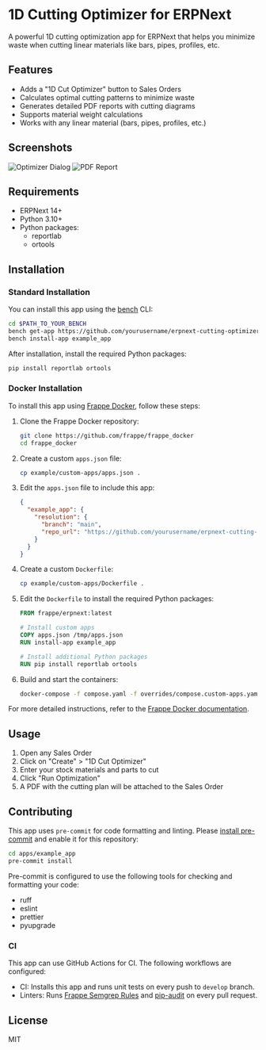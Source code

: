 # 1D Cutting Optimizer for ERPNext

A powerful 1D cutting optimization app for ERPNext that helps you minimize waste when cutting linear materials like bars, pipes, profiles, etc.

## Features

- Adds a "1D Cut Optimizer" button to Sales Orders
- Calculates optimal cutting patterns to minimize waste
- Generates detailed PDF reports with cutting diagrams
- Supports material weight calculations
- Works with any linear material (bars, pipes, profiles, etc.)

## Screenshots

![Optimizer Dialog](screenshots/optimizer_dialog.png)
![PDF Report](screenshots/pdf_report.png)

## Requirements

- ERPNext 14+
- Python 3.10+
- Python packages:
  - reportlab
  - ortools

## Installation

### Standard Installation

You can install this app using the [bench](https://github.com/frappe/bench) CLI:

```bash
cd $PATH_TO_YOUR_BENCH
bench get-app https://github.com/yourusername/erpnext-cutting-optimizer
bench install-app example_app
```

After installation, install the required Python packages:

```bash
pip install reportlab ortools
```

### Docker Installation

To install this app using [Frappe Docker](https://github.com/frappe/frappe_docker), follow these steps:

1. Clone the Frappe Docker repository:
   ```bash
   git clone https://github.com/frappe/frappe_docker
   cd frappe_docker
   ```

2. Create a custom `apps.json` file:
   ```bash
   cp example/custom-apps/apps.json .
   ```

3. Edit the `apps.json` file to include this app:
   ```json
   {
     "example_app": {
       "resolution": {
         "branch": "main",
         "repo_url": "https://github.com/yourusername/erpnext-cutting-optimizer"
       }
     }
   }
   ```

4. Create a custom `Dockerfile`:
   ```bash
   cp example/custom-apps/Dockerfile .
   ```

5. Edit the `Dockerfile` to install the required Python packages:
   ```dockerfile
   FROM frappe/erpnext:latest

   # Install custom apps
   COPY apps.json /tmp/apps.json
   RUN install-app example_app

   # Install additional Python packages
   RUN pip install reportlab ortools
   ```

6. Build and start the containers:
   ```bash
   docker-compose -f compose.yaml -f overrides/compose.custom-apps.yaml up -d
   ```

For more detailed instructions, refer to the [Frappe Docker documentation](https://github.com/frappe/frappe_docker/blob/main/docs/custom-apps.md).

## Usage

1. Open any Sales Order
2. Click on "Create" > "1D Cut Optimizer"
3. Enter your stock materials and parts to cut
4. Click "Run Optimization"
5. A PDF with the cutting plan will be attached to the Sales Order

## Contributing

This app uses `pre-commit` for code formatting and linting. Please [install pre-commit](https://pre-commit.com/#installation) and enable it for this repository:

```bash
cd apps/example_app
pre-commit install
```

Pre-commit is configured to use the following tools for checking and formatting your code:

- ruff
- eslint
- prettier
- pyupgrade

### CI

This app can use GitHub Actions for CI. The following workflows are configured:

- CI: Installs this app and runs unit tests on every push to `develop` branch.
- Linters: Runs [Frappe Semgrep Rules](https://github.com/frappe/semgrep-rules) and [pip-audit](https://pypi.org/project/pip-audit/) on every pull request.

## License

MIT
